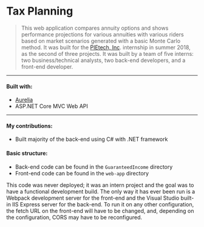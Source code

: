 # Tax Planning

> This web application compares annuity options and shows performance projections for various annuities with various riders based on market scenarios generated with a basic Monte Carlo method. It was built for the [PIEtech, Inc](https://www.moneyguidepro.com/ifa/). internship in summer 2018, as the second of three projects. It was built by a team of five interns: two business/technical analysts, two back-end developers, and a front-end developer.

---

#### Built with:

* [Aurelia](https://aurelia.io/)
* ASP.NET Core MVC Web API

---

#### My contributions:
* Built majority of the back-end using C# with .NET framework


#### Basic structure:

* Back-end code can be found in the `GuaranteedIncome` directory
* Front-end code can be found in the `web-app` directory

This code was never deployed; it was an intern project and the goal was to have a functional development build. The only way it has ever been run is a Webpack development server for the front-end and the Visual Studio built-in IIS Express server for the back-end. To run it on any other configuration, the fetch URL on the front-end will have to be changed, and, depending on the configuration, CORS may have to be reconfigured.

